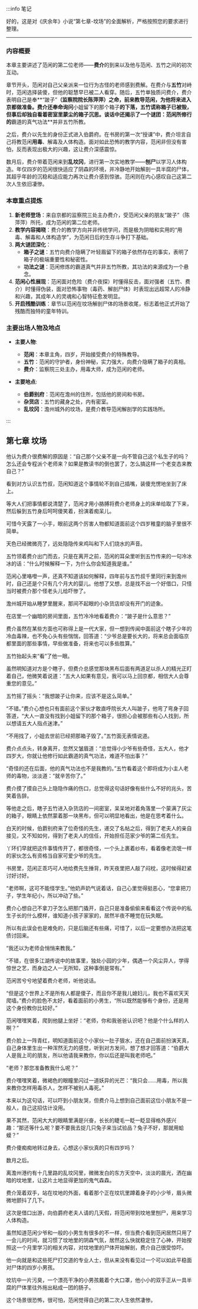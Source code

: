 :::info 笔记

好的，这是对《庆余年》小说“第七章-坟场”的全面解析，严格按照您的要求进行整理。

---

### 内容概要

本章主要讲述了范闲的第二位老师——**费介**的到来以及他与范闲、五竹之间的初次互动。

章节开头，范闲对自己父亲派来一位行为古怪的老师感到费解。在费介与**五竹**对峙时，范闲选择装傻，但他的聪慧早已被二人看穿。随后，五竹单独质问费介，费介表明自己是奉**“跛子”**（监察院院长陈萍萍）之命，前来教导范闲，为他将来进入京都做准备。费介还奉命询问**小姐留下的那个箱子**的下落，五竹谎称箱子已被毁，但事后却独自看着密室里蒙尘的箱子沉思。谈话中还揭示了一个谜团：范闲所修行的**霸道的真气功法**并非五竹所教。

之后，费介以先生的身份正式进入伯爵府。在书房的第一次“授课”中，费介坦言自己将教范闲**用毒**、解毒及人体构造。面对如此恐怖的教学内容，范闲非但没有害怕，反而表现出极大的兴趣，这让费介深感震惊。

数月后，费介带着范闲来到**乱坟冈**，进行第一次实地教学——**刨尸**以学习人体构造。年仅四岁的范闲很快适应了阴森的环境，并冷静地开始解剖一具半腐的尸体，其超乎年龄的沉稳和适应能力再次让费介感到惊骇。范闲则在内心感叹自己这第二次人生依旧凄惨。

### 本章重点提炼

1.  **新老师登场**：来自京都的监察院三处主办费介，受范闲父亲的朋友“跛子”（陈萍萍）所托，成为范闲的第二位老师。
2.  **教学内容揭晓**：费介的教学方向并非传统学问，而是极为阴暗和实用的“用毒、解毒和人体构造学”，为范闲日后的生存斗争打下基础。
3.  **两大谜团深化**：
    *   **箱子之谜**：五竹向费介隐瞒了叶轻眉留下的箱子依然存在的事实，表明了箱子的极端重要性和秘密性。
    *   **功法之谜**：范闲修炼的霸道真气并非五竹所教，其功法的来源成为一个悬念。
4.  **范闲心性展现**：范闲面对危险（费介夜探）时懂得反击，面对强者（五竹、费介）时懂得伪装，面对恐怖事物（毒药、解剖尸体）时表现出远超常人的冷静和兴趣，其成年人的灵魂和心智特征愈发明显。
5.  **开启残酷训练**：章节以范闲在坟场解剖尸体的场景收尾，标志着他正式开始了残酷而独特的童年特训。

### 主要出场人物及地点

*   **主要人物**:
    *   **范闲**：本章主角，四岁，开始接受费介的特殊教导。
    *   **五竹**：范闲的守护者，身份神秘，实力强大，向费介隐瞒了箱子的真相。
    *   **费介**：监察院三处主办，用毒大师，成为范闲的老师。

*   **主要地点**:
    *   **伯爵别府**：范闲在澹州的住所，包括他的房间和书房。
    *   **杂货店**：五竹的藏身之处，内有密室。
    *   **乱坟冈**：澹州城外的坟场，是费介教导范闲解剖学的实践场所。

:::

## 第七章 **坟场**

他认为费介很费解的原因是：“自己那个父亲不是一向不管自己这个私生子的吗？怎么还会专程派个老师来？如果是教读书的倒也罢了，怎么搞这样一个老变态来教自己？”

看到对方认识五竹叔，范闲知道这个事情轮不到自己插嘴，装傻充愣地坐到了床上。

等大人们把事情都说清楚了，范闲才用小胳膊将费介老师身上的床单给取了下来，然后躲到五竹身后呵呵傻笑着，扮演着痴呆儿。

可惜今天露了一小手，眼前这两个厉害人物都知道面前这个四岁稚童的脑子里很不简单。

天色已经微微亮了，远处隐隐传来鸡叫和下人们烧水的声音。

五竹领着费介出门而去，只是在离开之前，范闲的耳朵里听到五竹传来的一句冷冰冰的话：“什么时候解释一下，为什么你会知道我是谁。”

范闲心里咯噔一声，还真不知道该如何解释，四年前与五竹叔千里同行来到澹州时，自己还是个只有几个月大的婴儿。他想了又想，总是找不出一个好借口，只怪当时被费介那个怪老头儿给吓惨了。

澹州城开始从睡梦里醒来，那间不起眼的小杂货店却没有开门的迹象。

在店里一个幽暗的房间里面，五竹冷冷地看着费介：“跛子是什么意思？”

费介虽然在某些方面也可称得上是一代大家，但一想到传闻中面前这个瞎子少年的冷血毒辣，也不免心头有些惴惴，回答道：“少爷总是要长大的，将来总会面临京都里面的那些事情，早些做准备，将来也可以多些胜算。”

五竹抬起头来“看”了他一眼。

虽然明知道对方是个瞎子，但费介总感觉那块黑布后面有两道足以杀人的精光正盯着自己，他微笑着说道：“五大人如果有意见，我可以马上回京都，相信大人会尊重您的意见。”

五竹摇了摇头：“我想跛子让你来，应该不是这么简单。”

“不错。”费介心想也只有面前这个家伙才敢直呼院长大人叫跛子，他弯了弯身子回答道，“大人一直没有找到小姐留下的那个箱子，很担心会被那些有心人找到，所以想请五大人指点迷津。”

“不用找了，小姐去世前已经把那箱子毁了。”五竹面无表情说道。

费介点点头，转身离开，忽然又皱眉道：“总觉得小少爷有些奇怪，五大人，他才四岁大，你就让他修行如此霸道的真气功法，难道不怕出事？”

“奇怪的还在后面，他的真气功法也不是我教的。”五竹看着这个即将成为小主人老师的毒物，淡淡道：“就辛苦你了。”

费介摸了摸自己头上隐隐作痛的伤口，总觉得这句话好像有些什么不好的兆头，苦笑着告辞。

等他走之后，瞎子五竹进入杂货店的一间密室，呆呆地对着角落里一个蒙满了灰尘的箱子，眼睛上依然蒙着那一块黑布，但可以明显地看出，他是在思考着什么。

白天的时候，伯爵别府来了位奇怪的先生，递交了名帖之后，得到了老夫人的亲自接见，又不知如何，得到了老夫人的信任，开始担任范家少爷的第二任先生。

丫环们早就把这件事情传开了，都很奇怪，一个头上裹着纱布，看着像老流氓一样的家伙怎么有资格当自家可爱少爷的先生。

书房里，范闲正乖巧可人地给费先生捶背，昨天夜里把人敲了闷枕，这时候得赶紧讨好讨好。

“老师啊，这可不能怪学生。”他奶声奶气说着话，自己心里觉得挺恶心，“您拿把刀子，学生年纪小，所以冲动了些。”

费介心想自己不拿刀子怎么把那门撬开，自己只是准备偷偷来看看这个传说中的私生子长的什么模样，谁知道小孩子家家的，居然半夜不睡觉在玩失眠。

所以有此误会也是难免的，只是后脑还有些痛，可惜了，以后一定要想办法把这笔债讨回来。

“我还以为老师会悄悄来教我。”

“不错，在很多江湖传说中的故事里，独处小园的少年，偶遇一个风尘异人，学得惊世之艺，而身边之人一无所知，这种事倒是常有。”

范闲苦兮兮地望着费介老师，听他说话。

“但是这个世界上不是所有人都是傻子，而且你不是我儿媳妇儿，我也不喜欢天天爬墙。”费介的脸色不太好，看着面前的小男生，“所以既然能够有个身份，还是用这个身份教你比较好。”

范闲嘿嘿笑着，爬到他腿上坐好：“老师，你和我爸爸认识吧？他是个什么样的人啊？”

费介脸上一阵青红，明知道面前这个小家伙一肚子狠水，还在自己面前扮演天真，自己身体里生出一种浑然无力的感觉，听到对方发问，想了想才回答道：“伯爵大人是我上司的朋友，所以他请我来教你，你以后还是叫我老师吧。”

“老师？那您准备教我什么呢？”

费介嘿嘿笑着，微褐色的眼瞳里闪过一道妖异的光芒：“我只会……用毒，所以我来教你怎样用毒杀人，怎样不被别人毒死。”

本来以为这句话，可以吓到小朋友哭，但费介马上想到自己面前这位小朋友不是一般人，自己这招估计没用。

果不其然，范闲大大的眼睛里满是兴奋，长长的睫毛一眨一眨显得格外感兴趣：“那还等什么呢？要不要我去捉几只兔子来当试验品？兔子不好，那就用蛤蟆？”

费介傻痴痴地转过身去，心想这小家伙真的只有四岁吗？

数月之后。

离澹州港约有十几里路的乱坟冈里，微微发白的东方天空中，淡淡的晨光，洒在幽暗的坟地里，让这片土地显得更加的鬼气森森。

费介笼着双手，站在坟地的外面，看着那个正在坟坑里蹲着身子的小少爷，眉头微微地颤抖了几下。

这次是借口出游，向伯爵府老夫人请的几天假，将范闲带到坟地里刨尸，用来学习人体构造。

虽然知道范闲少爷和一般的小男生有很多的不一样，但当费介看到范闲居然只用了一会儿的时间，就习惯了坟地里的阴森气氛，居然这么快就稳定住了心神，开始按照这一个月里学习的相关内容，对坟地里的尸体开始解剖，费介自己很受惊吓。

他一向就是和这些死尸打交道的专业人士，但从来没有看见过一个可以如此平稳面对尸体的四岁小男孩。

坟坑中一片污臭，一个漂亮干净的小男孩戴着个大口罩，他小小的双手正从一具半腐的尸体里往外拖出粘成一团的肠子。

这个场景很恐怖，很可怕，范闲觉得自己的第二次人生依然凄惨。


